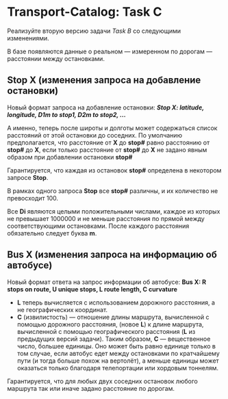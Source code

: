 # Transport-Catalog: Task C
Реализуйте вторую версию задачи _Task B_ со следующими изменениями.
  
В базе появляются данные о реальном — измеренном по дорогам — расстоянии между остановками.  

## __Stop X__ (изменения запроса на добавление остановки)
  
Новый формат запроса на добавление остановки: *__Stop X: latitude, longitude, D1m to stop1, D2m to stop2, ...__*
  
А именно, теперь после широты и долготы может содержаться список расстояний от этой остановки до соседних. По умолчанию предполагается, что расстояние от __X__ до __stop#__ равно расстоянию от __stop#__ до __X__, если только расстояние от __stop#__ до __X__ не задано явным образом при добавлении остановки __stop#__
  
Гарантируется, что каждая из остановок __stop#__ определена в некотором запросе __Stop__.
  
В рамках одного запроса __Stop__ все __stop#__ различны, и их количество не превосходит 100.
  
Все __Di__ являются целыми положительными числами, каждое из которых не превышает 1000000 и не меньше расстояния по прямой между соответствующими остановками. После каждого расстояния обязательно следует буква __m__.
  
## __Bus X__ (изменения запроса на информацию об автобусе)
  
Новый формат ответа на запрос информации об автобусе: __Bus X: R stops on route, U unique stops, L route length, C curvature__
* __L__ теперь вычисляется с использованием дорожного расстояния, а не географических координат.
* __C__ (извилистость) — отношение длины маршрута, вычисленной с помощью дорожного расстояния, (новое __L__) к длине маршрута, вычисленной с помощью географического расстояния (__L__ из предыдущих версий задачи). Таким образом, __C__ — вещественное число, большее единицы. Оно может быть равно единице только в том случае, если автобус едет между остановками по кратчайшему пути (и тогда больше похож на вертолёт), а меньше единицы может оказаться только благодаря телепортации или хордовым тоннелям.
  
Гарантируется, что для любых двух соседних остановок любого маршрута так или иначе задано расстояние по дорогам.
